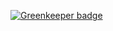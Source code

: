 
[![Greenkeeper badge](https://badges.greenkeeper.io/dword-design/bake-local-date-to-utc.svg)](https://greenkeeper.io/)
